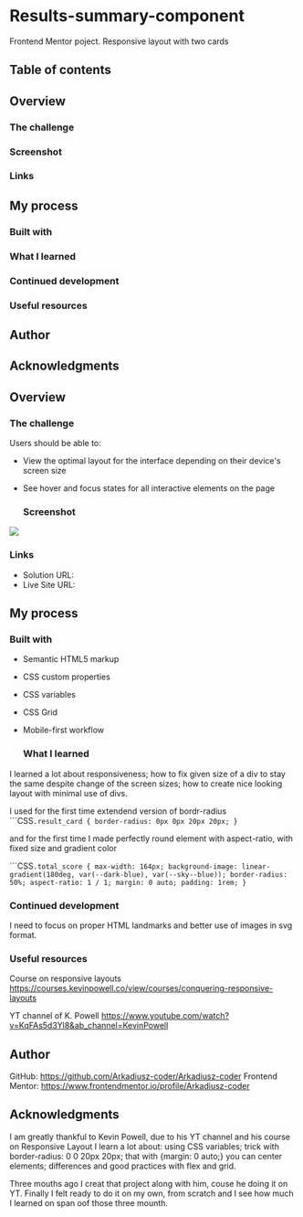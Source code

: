 # Results-summary-component
Frontend Mentor poject. Responsive layout with two cards

## Table of contents

 ## Overview
  ### The challenge
  ### Screenshot
  ### Links
 ## My process
  ### Built with
  ### What I learned
  ### Continued development
  ### Useful resources
 ## Author
 ## Acknowledgments

## Overview

  ### The challenge

Users should be able to:

- View the optimal layout for the interface depending on their device's screen size
- See hover and focus states for all interactive elements on the page

  ### Screenshot
![](./screenshot.jpg)

  ### Links

- Solution URL:
- Live Site URL:

## My process

  ### Built with

- Semantic HTML5 markup
- CSS custom properties
- CSS variables
- CSS Grid
- Mobile-first workflow

  ### What I learned
 
I learned a lot about responsiveness; how to fix given size of a div to stay the same despite change of the screen sizes; how to create nice looking layout with minimal use of divs.

I used for the first time extendend version of bordr-radius
```CSS``
 .result_card
{
    border-radius: 0px 0px 20px 20px;
}
``

and for the first time I made perfectly round element with aspect-ratio, with fixed size and gradient color
 
 ```CSS``
.total_score
{
    max-width: 164px;
    background-image: linear-gradient(180deg, var(--dark-blue), var(--sky--blue));
    border-radius: 50%;
    aspect-ratio: 1 / 1;
    margin: 0 auto;
    padding: 1rem;
}
``

  ### Continued development

I need to focus on proper HTML landmarks and better use of images in svg format. 
  
  ### Useful resources

Course on responsive layouts
https://courses.kevinpowell.co/view/courses/conquering-responsive-layouts

YT channel of K. Powell
https://www.youtube.com/watch?v=KqFAs5d3Yl8&ab_channel=KevinPowell
  
## Author

GitHub: https://github.com/Arkadiusz-coder/Arkadiusz-coder
Frontend Mentor: https://www.frontendmentor.io/profile/Arkadiusz-coder

## Acknowledgments

I am greatly thankful to Kevin Powell, due to his YT channel and his course on Responsive Layout I learn a lot about: 
using CSS variables;
trick with border-radius: 0 0 20px 20px;
that with {margin: 0 auto;} you can center elements;
differences and good practices with flex and grid.

Three mouths ago I creat that project along with him, couse he doing it on YT. Finally I felt ready to do it on my own, from scratch and I see how much I learned on span oof those three mounth.  




